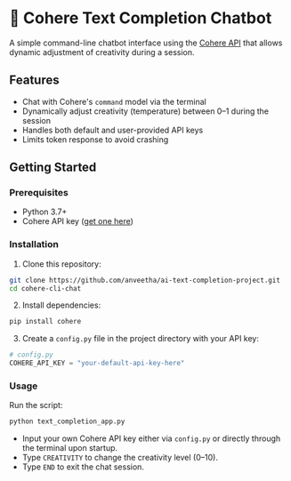 # 🧠 Cohere Text Completion Chatbot

A simple command-line chatbot interface using the [Cohere API](https://cohere.com/) that allows dynamic adjustment of creativity during a session.

## Features

* Chat with Cohere's `command` model via the terminal
* Dynamically adjust creativity (temperature) between 0–1 during the session
* Handles both default and user-provided API keys
* Limits token response to avoid crashing

## Getting Started

### Prerequisites

* Python 3.7+
* Cohere API key ([get one here](https://dashboard.cohere.com/api-keys))

### Installation

1. Clone this repository:

```bash
git clone https://github.com/anveetha/ai-text-completion-project.git
cd cohere-cli-chat
```

2. Install dependencies:

```bash
pip install cohere
```

3. Create a `config.py` file in the project directory with your API key:

```python
# config.py
COHERE_API_KEY = "your-default-api-key-here"
```

### Usage

Run the script:

```bash
python text_completion_app.py
```

* Input your own Cohere API key either via `config.py` or directly through the terminal upon startup. 
* Type `CREATIVITY` to change the creativity level (0–10).
* Type `END` to exit the chat session.

